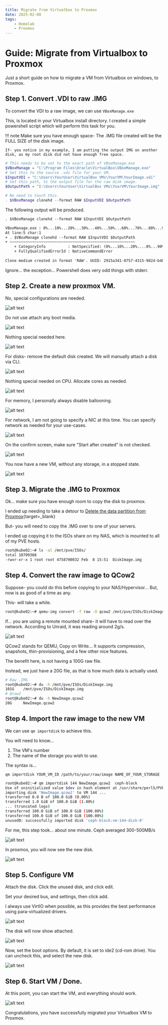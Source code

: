 ```yaml
---
title: Migrate from Virtualbox to Proxmox
date: 2025-02-08
tags:
    - Homelab
    - Proxmox
---
```


# Guide: Migrate from Virtualbox to Proxmox

Just a short guide on how to migrate a VM from Virtualbox on windows, to Proxmox.

<!-- more -->

## Step 1. Convert .VDI to raw .IMG

To convert the VDI to a raw image, we can use `VBoxManage.exe`

This, is located in your Virtualbox install directory. I created a simple powershell script which will perform this task for you.

!!! note
    Make sure you have enough space- The .IMG file created will be the FULL SIZE of the disk image.

    If- you notice in my example, I am putting the output IMG on another disk, as my root disk did not have enough free space.

``` powershell
# This needs to be set to the exact path of VBoxManage.exe
$VBoxManage = "C:\Program Files\Oracle\VirtualBox\VBoxManage.exe"
# Set this to the source .vdi file for your VM.
$InputVDI = "C:\Users\YourUser\VirtualBox VMs\YourVM\YourImage.vdi"
# Set this path, to the output file for the raw disk image.
$OutputPath = "I:\Users\YourUser\VirtualBox VMs\YourVM\YourImage.img"

# No need to touch this.
. $VBoxManage clonehd --format RAW $InputVDI $OutputPath
```

The following output will be produced.

``` txt
. $VBoxManage clonehd --format RAW $InputVDI $OutputPath

VBoxManage.exe : 0%...10%...20%...30%...40%...50%...60%...70%...80%...90%...100%
At line:5 char:1
+ . $VBoxManage clonehd --format RAW $InputVDI $OutputPath
+ ~~~~~~~~~~~~~~~~~~~~~~~~~~~~~~~~~~~~~~~~~~~~~~~~~~~~~~~~
    + CategoryInfo          : NotSpecified: (0%...10%...20%....0%...90%...100%:String) [], RemoteException
    + FullyQualifiedErrorId : NativeCommandError
 
Clone medium created in format 'RAW'. UUID: 2915a341-0757-4315-982d-b48bdcd386a2
```

Ignore... the exception... Powershell does very odd things with stderr.

## Step 2. Create a new proxmox VM.

No, special configurations are needed.

![alt text](./assets-vbox-migrate/create-vm-1.png)

Do not use attach any boot media.

![alt text](./assets-vbox-migrate/create-vm-2.png)

Nothing special needed here.

![alt text](./assets-vbox-migrate/create-vm-3.png)

For disks- remove the default disk created. We will manually attach a disk via CLI.

![alt text](./assets-vbox-migrate/create-vm-4.png)

Nothing special needed on CPU. Allocate cores as needed.

![alt text](./assets-vbox-migrate/create-vm-5.png)

For memory, I personally always disable ballooning.

![alt text](./assets-vbox-migrate/create-vm-memory.png)

For network, I am not going to specify a NIC at this time. You can specify network as needed for your use-cases.

![alt text](./assets-vbox-migrate/create-vm-network.png)

On the confirm screen, make sure "Start after created" is not checked.

![alt text](./assets-vbox-migrate/create-vm-confirm.png)

You now have a new VM, without any storage, in a stopped state.

![alt text](./assets-vbox-migrate/create-vm-done.png)

## Step 3. Migrate the .IMG to Proxmox

Ok... make sure you have enough room to copy the disk to proxmox.

I ended up needing to take a detour to [Delete the data partition from Proxmox](2025-02-08-Proxmox-Root-LVM-Full.md){target=_blank}

But- you will need to copy the .IMG over to one of your servers.

I ended up copying it to the ISOs share on my NAS, which is mounted to all of my PVE hosts.

``` bash
root@kube02:~# ls -al /mnt/pve/ISOs/
total 10709368
-rwxr-xr-x 1 root root 4758700032 Feb  8 15:51  DiskImage.img
```

## Step 4. Convert the raw image to QCow2

Suppose- you could do this before copying to your NAS/Hypervisor... But, now is as good of a time as any.

This- will take a while.

``` bash
root@kube02:~# qemu-img convert -f raw -O qcow2 /mnt/pve/ISOs/DiskImage.img NewImage.qcow2
```

If... you are using a remote mounted share- it will have to read over the network. According to Unraid, it was reading around 2g/s.

![alt text](./assets-vbox-migrate/unraid-read.png)

QCow2 stands for QEMU, Copy on Write... It supports compression, snapshots, thin-provisioning, and a few other nice features.

The benefit here, is not having a 100G raw file. 

Instead, we just have a 20G file, as that is how much data is actually used.

``` bash
# Raw .IMG
root@kube02:~# du -h /mnt/pve/ISOs/DiskImage.img
101G    /mnt/pve/ISOs/DiskImage.img
# Qcow2
root@kube02:~# du -h NewImage.qcow2
20G     NewImage.qcow2
```

## Step 4. Import the raw image to the new VM

We can use `qm importdisk` to achieve this. 

You will need to know...

1. The VM's number
2. The name of the storage you wish to use.

The syntax is...

`qm importdisk YOUR_VM_ID /path/to/your/raw/image NAME_OF_YOUR_STORAGE`

``` bash
root@kube02:~# qm importdisk 144 NewImage.qcow2  ceph-block
Use of uninitialized value $dev in hash element at /usr/share/perl5/PVE/QemuServer/Drive.pm line 555.
importing disk 'NewImage.qcow2' to VM 144 ...
transferred 0.0 B of 100.0 GiB (0.00%)
transferred 1.0 GiB of 100.0 GiB (1.00%)
... (truncated logs)
transferred 100.0 GiB of 100.0 GiB (100.00%)
transferred 100.0 GiB of 100.0 GiB (100.00%)
unused0: successfully imported disk 'ceph-block:vm-144-disk-0'
```

For me, this step took... about one minute. Ceph averaged 300-500MB/s

![alt text](./assets-vbox-migrate/ceph-speed.png)

In proxmox, you will now see the new disk.

![alt text](./assets-vbox-migrate/proxmox-new-disk.png)

## Step 5. Configure VM

Attach the disk. Click the unused disk, and click edit.

Set your desired bus, and settings, then click add.

I always use VirtIO when possible, as this provides the best performance using para-virtualized drivers.

![alt text](./assets-vbox-migrate/Edit-Disk.png)

The disk will now show attached.

![alt text](./assets-vbox-migrate/disk-attached.png)

Now, set the boot options. By default, it is set to ide2 (cd-rom drive). You can uncheck this, and select the new disk.

![alt text](./assets-vbox-migrate/set-boot-options.png)

## Step 6. Start VM / Done.

At this point, you can start the VM, and everything should work.

![alt text](./assets-vbox-migrate/vm-running.png)

Congratulations, you have successfully migrated your Virtualbox VM to Proxmox.